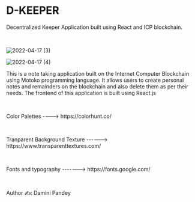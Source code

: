 # <h1>D-KEEPER</h1>

<p>Decentralized Keeper Application built using React and ICP blockchain.</p><br>




![2022-04-17 (3)](https://user-images.githubusercontent.com/61384878/163690393-625e9c7d-b7f3-430d-bcb8-54e64d43ceba.png)<br>




![2022-04-17 (4)](https://user-images.githubusercontent.com/61384878/163690398-ade3019d-b12e-4d34-bd60-70b04e9f2225.png)<br>




<p>This is a note taking application built on the Internet Computer Blockchain using Motoko programming language. It allows users to create personal notes and remainders 
  on the blockchain and also delete them as per their needs. The frontend of this application is built using React.js</p><br>
  
  <p>Color Palettes ----> https://colorhunt.co/</p><br>
  <p>Tranparent Background Texture ------> https://www.transparenttextures.com/</p><br>
  <p>Fonts and typography -------> https://fonts.google.com/</p><br>
  
  
  <p>Author ✍️: Damini Pandey</p>
